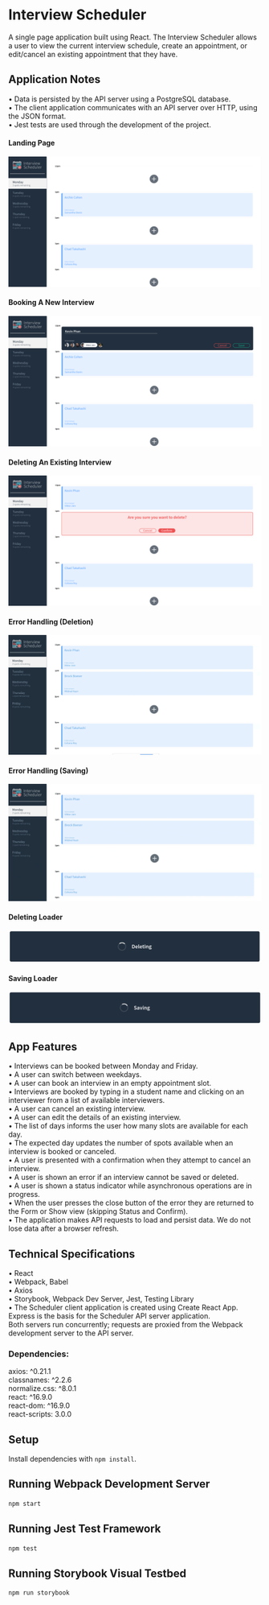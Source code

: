 # Interview Scheduler
A single page application built using React. The Interview Scheduler allows a user to view the current interview schedule, create an appointment, or edit/cancel an existing appointment that they have. 

## Application Notes
• Data is persisted by the API server using a PostgreSQL database. \
• The client application communicates with an API server over HTTP, using the JSON format. \
• Jest tests are used through the development of the project.

#### Landing Page
!["Screenshot of Landing Page"](https://github.com/dattphan15/scheduler/blob/master/docs/01-Landing-Page.png)

#### Booking A New Interview
!["Screenshot of Booking A New Interview"](https://github.com/dattphan15/scheduler/blob/master/docs/02-Book-Edit-Interview.png)

#### Deleting An Existing Interview
!["Screenshot of Deleting An Existing Interview"](https://github.com/dattphan15/scheduler/blob/master/docs/03-Delete-Interview.png)

#### Error Handling (Deletion)
!["Screenshot of Error Handling (Deletion)"](https://github.com/dattphan15/scheduler/blob/master/docs/04-Error-Delete.gif)

#### Error Handling (Saving)
!["Screenshot of Error Handling (Saving)"](https://github.com/dattphan15/scheduler/blob/master/docs/05-Error-Edit.gif)

#### Deleting Loader
!["Screenshot of Deleting Loader"](https://github.com/dattphan15/scheduler/blob/master/docs/06-Deleting.png)

#### Saving Loader
!["Screenshot of Saving Loader"](https://github.com/dattphan15/scheduler/blob/master/docs/07-Saving.png)


## App Features
• Interviews can be booked between Monday and Friday. \
• A user can switch between weekdays. \
• A user can book an interview in an empty appointment slot. \
• Interviews are booked by typing in a student name and clicking on an interviewer from a list of available interviewers. \
• A user can cancel an existing interview. \
• A user can edit the details of an existing interview. \
• The list of days informs the user how many slots are available for each day. \
• The expected day updates the number of spots available when an interview is booked or canceled. \
• A user is presented with a confirmation when they attempt to cancel an interview. \
• A user is shown an error if an interview cannot be saved or deleted. \
• A user is shown a status indicator while asynchronous operations are in progress. \
• When the user presses the close button of the error they are returned to the Form or Show view (skipping Status and Confirm). \
• The application makes API requests to load and persist data. We do not lose data after a browser refresh. 

## Technical Specifications
• React \
• Webpack, Babel \
• Axios \
• Storybook, Webpack Dev Server, Jest, Testing Library \
• The Scheduler client application is created using Create React App. Express is the basis for the Scheduler API server application. \
  Both servers run concurrently; requests are proxied from the Webpack development server to the API server. 

### Dependencies: 
axios: ^0.21.1 \
classnames: ^2.2.6 \
normalize.css: ^8.0.1 \
react: ^16.9.0 \
react-dom: ^16.9.0 \
react-scripts: 3.0.0 

## Setup

Install dependencies with `npm install`.

## Running Webpack Development Server

```sh
npm start
```

## Running Jest Test Framework

```sh
npm test
```

## Running Storybook Visual Testbed

```sh
npm run storybook
```
